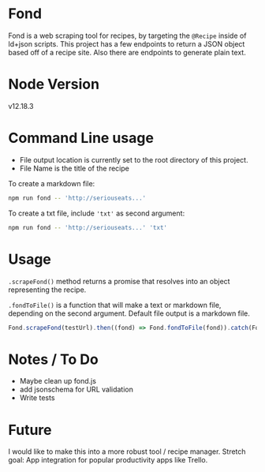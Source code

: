 # Fond
Fond is a web scraping tool for recipes, by targeting the `@Recipe` inside of ld+json scripts. This project has a few endpoints to return a JSON object based off of a recipe site. Also there are endpoints to generate plain text.

# Node Version
v12.18.3

# Command Line usage
* File output location is currently set to the root directory of this project.
* File Name is the title of the recipe
  
To create a markdown file:
```bash
npm run fond -- 'http://seriouseats...'
```
To create a txt file, include `'txt'` as second argument:
```bash
npm run fond -- 'http://seriouseats...' 'txt'
```


# Usage

`.scrapeFond()` method returns a promise that resolves into an object representing the recipe.

`.fondToFile()` is a function that will make a text or markdown file, depending on the second argument. Default file output is a markdown file.
```javascript
Fond.scrapeFond(testUrl).then((fond) => Fond.fondToFile(fond)).catch(Fond.handleError)
```

# Notes / To Do

* Maybe clean up fond.js
* add jsonschema for URL validation
* Write tests

# Future
I would like to make this into a more robust tool / recipe manager. Stretch goal: App integration for popular productivity apps like Trello.